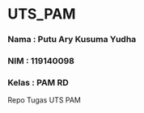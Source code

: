 # UTS_PAM
 
 ### Nama  : Putu Ary Kusuma Yudha
 ### NIM   : 119140098
 ### Kelas : PAM RD
 
 Repo Tugas UTS PAM

